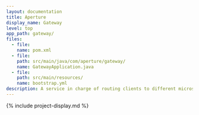 ```yaml
---
layout: documentation
title: Aperture
display_name: Gateway
level: top
app_path: gateway/
files:
  - file:
    name: pom.xml
  - file:
    path: src/main/java/com/aperture/gateway/
    name: GatewayApplication.java
  - file:
    path: src/main/resources/
    name: bootstrap.yml
description: A service in charge of routing clients to different microservices.
---
```

{% include project-display.md %}